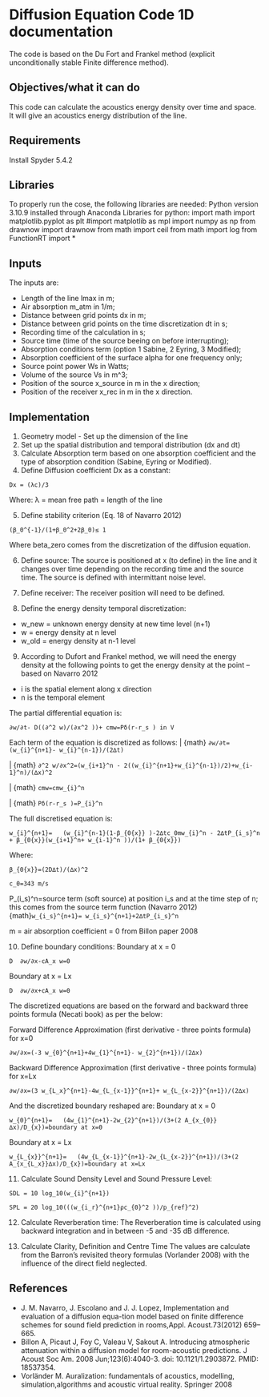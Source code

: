 # Diffusion Equation Code 1D documentation

The code is based on the Du Fort and Frankel method (explicit unconditionally stable Finite difference method).

## Objectives/what it can do
This code can calculate the acoustics energy density over time and space. It will give an acoustics energy distribution of the line.

## Requirements
Install Spyder 5.4.2

## Libraries
To properly run the cose, the following libraries are needed:
Python version 3.10.9 installed through Anaconda
Libraries for python:
import math
import matplotlib.pyplot as plt #import matplotlib as mpl
import numpy as np
from drawnow import drawnow
from math import ceil
from math import log
from FunctionRT import *

## Inputs
The inputs are:
- Length of the line lmax in m;
- Air absorption m_atm in 1/m;
- Distance between grid points dx in m;
- Distance between grid points on the time discretization dt in s;
- Recording time of the calculation in s;
- Source time (time of the source beeing on before interrupting);
- Absorption conditions term (option 1 Sabine, 2 Eyring, 3 Modified); 
- Absorption coefficient of the surface alpha for one frequency only;
- Source point power Ws in Watts;
- Volume of the source Vs in m^3;
- Position of the source x_source in m in the x direction;
- Position of the receiver x_rec in m in the x direction.

## Implementation
1. Geometry model - Set up the dimension of the line
2. Set up the spatial distribution and temporal distribution (dx and dt)
3. Calculate Absorption term based on one absorption coefficient and the type of absorption condition (Sabine, Eyring or Modified).
4. Define Diffusion coefficient Dx as a constant:
```{math}
Dx = (λc)/3
```
Where:
λ = mean free path = length of the line

5. Define stability criterion (Eq. 18 of Navarro 2012)
```{math}
(β_0^{-1}/(1+β_0^2+2β_0)≤ 1
```
Where beta\_zero comes from the discretization of the diffusion equation.

6. Define source:
The source is positioned at x (to define) in the line and it changes over time depending on the recording time and the source time. The source is defined with intermittant noise level.

7. Define receiver:
The receiver position will need to be defined.

8. Define the energy density temporal discretization:


- w\_new = unknown energy density at new time level (n+1)
- w = energy density at n level
- w\_old = energy density at n-1 level

9. According to Dufort and Frankel method, we will need the energy density at the following points to get the energy density at the point – based on Navarro 2012

- i is the spatial element along x direction
- n is the temporal element

The partial differential equation is:
```{math}
∂w/∂t- D((∂^2 w)/(∂x^2 ))+ cmw=Pδ(r-r_s ) in V
```
Each term of the equation is discretized as follows:
| {math} `∂w/∂t=(w_{i}^{n+1}- w_{i}^{n-1})/(2∆t)`

| {math} `∂^2 w/∂x^2=(w_{i+1}^n - 2((w_{i}^{n+1}+w_{i}^{n-1})/2)+w_{i-1}^n)/(∆x)^2`

| {math} `cmw=cmw_{i}^n`

| {math} `Pδ(r-r_s )=P_{i}^n`

The full discretised equation is:
```{math}
w_{i}^{n+1}=   (w_{i}^{n-1}(1-β_{0{x}} )-2∆tc_0mw_{i}^n - 2∆tP_{i_s}^n + β_{0{x}}(w_{i+1}^n+ w_{i-1}^n ))/(1+ β_{0{x}})
```
Where:
```{math}
β_{0{x}}=(2D∆t)/(∆x)^2 
```
```{math}
c_0=343 m/s
```
P_(i_s)^n=source term (soft source) at position i_s and at the time step of n; this comes from the source term function (Navarro 2012) {math}`w_{i_s}^{n+1}= w_{i_s}^{n+1}+2∆tP_{i_s}^n`

m = air absorption coefficient = 0 from Billon paper 2008

10. Define boundary conditions:
Boundary at x = 0
```{math}
D  ∂w/∂x-cA_x w=0
```
Boundary at x = Lx
```{math}
D  ∂w/∂x+cA_x w=0
```
The discretized equations are based on the forward and backward three points formula (Necati book) as per the below:

Forward Difference Approximation (first derivative - three points formula) for x=0
```{math}
∂w/∂x=(-3 w_{0}^{n+1}+4w_{1}^{n+1}- w_{2}^{n+1})/(2∆x)
```
Backward Difference Approximation (first derivative - three points formula) for x=Lx
```{math}
∂w/∂x=(3 w_{L_x}^{n+1}-4w_{L_{x-1}}^{n+1}+ w_{L_{x-2}}^{n+1})/(2∆x)
```
And the discretized boundary reshaped are:
Boundary at x = 0
```{math}
w_{0}^{n+1}=   (4w_{1}^{n+1}-2w_{2}^{n+1})/(3+(2 A_{x_{0}}∆x)/D_{x})=boundary at x=0
```
Boundary at x = Lx
```{math}
w_{L_{x}}^{n+1}=   (4w_{L_{x-1}}^{n+1}-2w_{L_{x-2}}^{n+1})/(3+(2 A_{x_{L_x}}∆x)/D_{x})=boundary at x=Lx
```
11. Calculate Sound Density Level and Sound Pressure Level:
```{math}
SDL = 10 log_10⁡(w_{i}^{n+1})
```
```{math}
SPL = 20 log_10⁡(((w_{i_r}^{n+1}ρc_{0}^2 ))/p_{ref}^2) 
```
12. Calculate Reverberation time:
The Reverberation time is calculated using backward integration and in between -5 and -35 dB difference. 

13. Calculate Clarity, Definition and Centre Time
The values are calculate from the Barron’s revisited theory formulas (Vorlander 2008) with the influence of the direct field neglected.

## References
- J. M. Navarro, J. Escolano and J. J. Lopez, Implementation and evaluation of a diffusion equa-tion model based on finite difference schemes for sound field prediction in rooms,Appl. Acoust.73(2012) 659–665.
- Billon A, Picaut J, Foy C, Valeau V, Sakout A. Introducing atmospheric attenuation within a diffusion model for room-acoustic predictions. J Acoust Soc Am. 2008 Jun;123(6):4040-3. doi: 10.1121/1.2903872. PMID: 18537354.
- Vorländer M. Auralization: fundamentals of acoustics, modelling, simulation,algorithms and acoustic virtual reality. Springer 2008